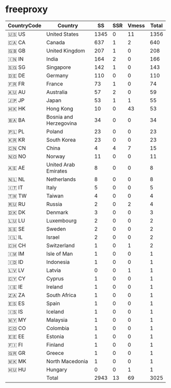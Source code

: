 # freeproxy

|CountryCode|Country|SS|SSR|Vmess|Total|
|  ----  | ----  |  ----  | ----  |  ----  | ----  |
|🇺🇸 US|United States|1345|0|11|1356|
|🇨🇦 CA|Canada|637|1|2|640|
|🇬🇧 GB|United Kingdom|207|1|0|208|
|🇮🇳 IN|India|164|2|0|166|
|🇸🇬 SG|Singapore|142|1|0|143|
|🇩🇪 DE|Germany|110|0|0|110|
|🇫🇷 FR|France|73|1|0|74|
|🇦🇺 AU|Australia|57|2|0|59|
|🇯🇵 JP|Japan|53|1|1|55|
|🇭🇰 HK|Hong Kong|10|0|43|53|
|🇧🇦 BA|Bosnia and Herzegovina|34|0|0|34|
|🇵🇱 PL|Poland|23|0|0|23|
|🇰🇷 KR|South Korea|23|0|0|23|
|🇨🇳 CN|China|4|4|7|15|
|🇳🇴 NO|Norway|11|0|0|11|
|🇦🇪 AE|United Arab Emirates|8|0|0|8|
|🇳🇱 NL|Netherlands|8|0|0|8|
|🇮🇹 IT|Italy|5|0|0|5|
|🇹🇼 TW|Taiwan|4|0|0|4|
|🇷🇺 RU|Russia|2|0|2|4|
|🇩🇰 DK|Denmark|3|0|0|3|
|🇱🇺 LU|Luxembourg|2|0|0|2|
|🇸🇪 SE|Sweden|2|0|0|2|
|🇮🇱 IL|Israel|2|0|0|2|
|🇨🇭 CH|Switzerland|1|0|1|2|
|🇮🇲 IM|Isle of Man|1|0|0|1|
|🇮🇩 ID|Indonesia|1|0|0|1|
|🇱🇻 LV|Latvia|0|0|1|1|
|🇨🇾 CY|Cyprus|1|0|0|1|
|🇮🇪 IE|Ireland|1|0|0|1|
|🇿🇦 ZA|South Africa|1|0|0|1|
|🇪🇸 ES|Spain|1|0|0|1|
|🇮🇸 IS|Iceland|1|0|0|1|
|🇲🇾 MY|Malaysia|1|0|0|1|
|🇨🇴 CO|Colombia|1|0|0|1|
|🇪🇪 EE|Estonia|1|0|0|1|
|🇫🇮 FI|Finland|1|0|0|1|
|🇬🇷 GR|Greece|1|0|0|1|
|🇲🇰 MK|North Macedonia|1|0|0|1|
|🇭🇺 HU|Hungary|0|0|1|1|
||Total|2943|13|69|3025|
